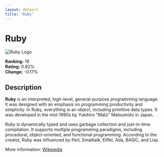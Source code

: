 ```yaml
---
layout: default
title: "Ruby"
---
```

# Ruby

![Ruby Logo](https://upload.wikimedia.org/wikipedia/commons/thumb/7/73/Ruby_logo.svg/500px-Ruby_logo.svg.png)

**Ranking:** 19  
**Rating:** 0.82%  
**Change:** -0.17%

## Description

<p><b>Ruby</b> is an interpreted, high-level, general-purpose programming language. It was designed with an emphasis on programming productivity and simplicity. In Ruby, everything is an object, including primitive data types. It was developed in the mid-1990s by Yukihiro "Matz" Matsumoto in Japan.
</p><p>Ruby is dynamically typed and uses garbage collection and just-in-time compilation. It supports multiple programming paradigms, including procedural, object-oriented, and functional programming. According to the creator, Ruby was influenced by Perl, Smalltalk, Eiffel, Ada, BASIC, and Lisp.
</p>

More information: [Wikipedia](https://en.wikipedia.org/wiki/Ruby_(programming_language))
